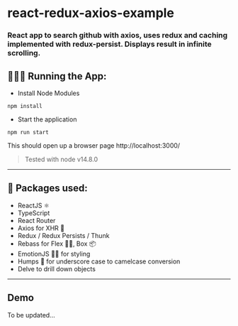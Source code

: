 # react-redux-axios-example

### React app to search github with axios, uses redux and caching implemented with redux-persist. Displays result in infinite scrolling.

## 🏃🏻‍♂️ Running the App:

- Install Node Modules

`npm install`

- Start the application

`npm run start`

This should open up a browser page http://localhost:3000/

> Tested with node v14.8.0

---

## 💼 Packages used:
- ReactJS ⚛️
- TypeScript
- React Router
- Axios for XHR 🔁
- Redux / Redux Persists / Thunk
- Rebass for Flex 💪🏻, Box 📦
- EmotionJS 💅🏻 for styling
- Humps 🐫 for underscore case to camelcase conversion
- Delve to drill down objects

---

## Demo

To be updated...